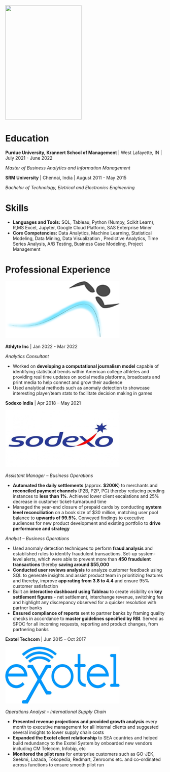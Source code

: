 <img src="/images/JyotismanBanerjee.png" width="240" height="360"/>

# Education 

**Purdue University, Krannert School of Management** | West Lafayette, IN | July 2021 - June 2022

*Master of Business Analytics and Information Management*

**SRM University** | Chennai, India | August 2011 - May 2015

*Bachelor of Technology, Eletrical and Electronics Engineering* 

# Skills

- **Languages and Tools:** SQL, Tableau, Python (Numpy, Scikit Learn), R,MS Excel, Jupyter, Google Cloud Platform, SAS Enterprise Miner
- **Core Competencies:** Data Analytics, Machine Learning, Statistical Modeling, Data Mining, Data Visualization , Predictive Analytics, Time Series Analysis, A/B Testing, Business Case Modeling, Project Management


# Professional Experience

<img src="/images/athlyte.png" width="360" height="180"/>


**Athlyte Inc** | Jan 2022 - Mar 2022 

*Analytics Consultant*

- Worked on **developing a computational journalism model** capable of identifying statistical trends within American college athletes and providing real time updates on social media platforms, broadcasts and print media to help connect and grow their audience
- Used analytical methods such as anomaly detection to showcase interesting player/team stats to facilitate decision making in games



**Sodexo India** | Apr 2018 – May 2021

<img src="/images/sodexo.jpeg" width="360" height="180"/>

*Assistant Manager – Business Operations*

- **Automated the daily settlements** (approx. **$200K**) to merchants and **reconciled payment channels** (P2B, P2P, PG) thereby reducing pending instances to **less than 1%**. Achieved lower client escalations and 25% decrease in customer ticket-turnaround time
- Managed the year-end closure of prepaid cards by conducting **system level reconciliation** on a book size of $30 million, matching user pool balance to **upwards of 99.5%**. Conveyed findings to executive audiences for new product development and existing portfolio to **drive performance and strategy**

*Analyst – Business Operations*
- Used anomaly detection techniques to perform **fraud analysis** and established rules to identify fraudulent transactions. Set-up system-level alerts, which were able to prevent more than **450 fraudulent transactions** thereby **saving around $55,000**
- **Conducted user reviews analysis** to analyze customer feedback using SQL to generate insights and assist product team in prioritizing features and thereby, improve **app rating from 3.8 to 4.4** and ensure 95% customer satisfaction
- Built an **interactive dashboard using Tableau** to create visibility on **key settlement figures** - net settlement, interchange revenue, switching fee and highlight any discrepancy observed for a quicker resolution with partner banks
- **Ensured compliance of reports** sent to partner banks by framing quality checks in accordance to **master guidelines specified by RBI**. Served as SPOC for all incoming requests, reporting and product changes, from partnering banks



**Exotel Techcom** | Jun 2015 – Oct 2017

<img src="/images/exotel.jpeg" width="360" height="180"/>

*Operations Analyst – International Supply Chain*

- **Presented revenue projections and provided growth analysis** every month to executive management for all internal clients and suggested several insights to lower supply chain costs
- **Expanded the Exotel client relationship** to SEA countries and helped build redundancy to the Exotel System by onboarded new vendors including CM Telecom, Infobip, etc
- **Monitored the pilot runs** for enterprise customers such as GO-JEK, Seekmi, Lazada, Tokopedia, Redmart, Zenrooms etc. and co-ordinated across functions to ensure smooth pilot run

